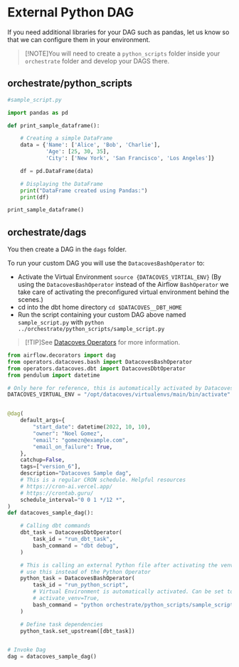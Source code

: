 # External Python DAG 

If you need additional libraries for your DAG such as pandas, let us know so that we can configure them in your environment. 

>[!NOTE]You will need to create a `python_scripts` folder inside your `orchestrate` folder and develop your DAGS there.

## orchestrate/python_scripts

```python
#sample_script.py

import pandas as pd

def print_sample_dataframe():

    # Creating a simple DataFrame
    data = {'Name': ['Alice', 'Bob', 'Charlie'],
            'Age': [25, 30, 35],
            'City': ['New York', 'San Francisco', 'Los Angeles']}

    df = pd.DataFrame(data)

    # Displaying the DataFrame
    print("DataFrame created using Pandas:")
    print(df)

print_sample_dataframe()
```

## orchestrate/dags
You then create a DAG in the `dags` folder.

To run your custom DAG you will use the `DatacovesBashOperator` to:
- Activate the Virtual Environment `source {DATACOVES_VIRTIAL_ENV}` (By using the  `DatacovesBashOperator` instead of the Airflow `BashOperator` we take care of activating the preconfigured virtual environment behind the scenes.) 
- cd into the dbt home directory `cd $DATACOVES__DBT_HOME`
- Run the script containing your custom DAG above named `sample_script.py` with `python ../orchestrate/python_scripts/sample_script.py`
  

>[!TIP]See [Datacoves Operators](reference/airflow/datacoves-operator.md) for more information.

```python
from airflow.decorators import dag
from operators.datacoves.bash import DatacovesBashOperator
from operators.datacoves.dbt import DatacovesDbtOperator
from pendulum import datetime

# Only here for reference, this is automatically activated by Datacoves Operator
DATACOVES_VIRTUAL_ENV = "/opt/datacoves/virtualenvs/main/bin/activate"


@dag(
    default_args={
        "start_date": datetime(2022, 10, 10),
        "owner": "Noel Gomez",
        "email": "gomezn@example.com",
        "email_on_failure": True,
    },
    catchup=False,
    tags=["version_6"],
    description="Datacoves Sample dag",
    # This is a regular CRON schedule. Helpful resources
    # https://cron-ai.vercel.app/
    # https://crontab.guru/
    schedule_interval="0 0 1 */12 *",
)
def datacoves_sample_dag():

    # Calling dbt commands
    dbt_task = DatacovesDbtOperator(
        task_id = "run_dbt_task",
        bash_command = "dbt debug",
    )

    # This is calling an external Python file after activating the venv
    # use this instead of the Python Operator
    python_task = DatacovesBashOperator(
        task_id = "run_python_script",
        # Virtual Environment is automatically activated. Can be set to False to access Airflow environment variables.
        # activate_venv=True,
        bash_command = "python orchestrate/python_scripts/sample_script.py"
    )

    # Define task dependencies
    python_task.set_upstream([dbt_task])


# Invoke Dag
dag = datacoves_sample_dag()
```

